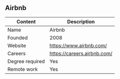 ## Airbnb

| Content         | Description                      |
| --------------- | ---------------------------------|
| Name            | Airbnb                           |
| Founded         | 2008                             |
| Website         | https://www.airbnb.com/          |
| Careers         | https://careers.airbnb.com/      |
| Degree required | Yes                              |
| Remote work     | Yes                              |
